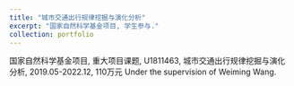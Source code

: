 ```yaml
---
title: "城市交通出行规律挖掘与演化分析"
excerpt: "国家自然科学基金项目, 学生参与."
collection: portfolio
---
```


国家自然科学基金项目, 重大项目课题, U1811463, 城市交通出行规律挖掘与演化分析, 2019.05-2022.12, 110万元
Under the supervision of Weiming Wang.